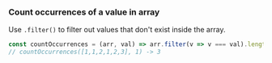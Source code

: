 ### Count occurrences of a value in array

Use `.filter()` to filter out values that don't exist inside the array.

```js
const countOccurrences = (arr, val) => arr.filter(v => v === val).length;
// countOccurrences([1,1,2,1,2,3], 1) -> 3
```
